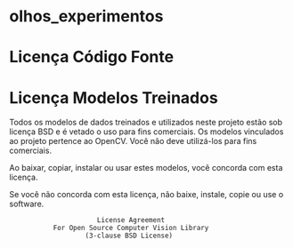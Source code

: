 # olhos_experimentos



# Licença Código Fonte

# Licença Modelos Treinados

Todos os modelos de dados treinados e utilizados neste projeto estão sob licença BSD e é vetado o uso para fins comerciais.
Os modelos vinculados ao projeto pertence ao OpenCV. Você não deve utilizá-los para fins comerciais. 

Ao baixar, copiar, instalar ou usar estes modelos, você concorda com esta licença.

Se você não concorda com esta licença, não baixe, instale, copie ou use o software.


                          License Agreement
               For Open Source Computer Vision Library
                       (3-clause BSD License)
